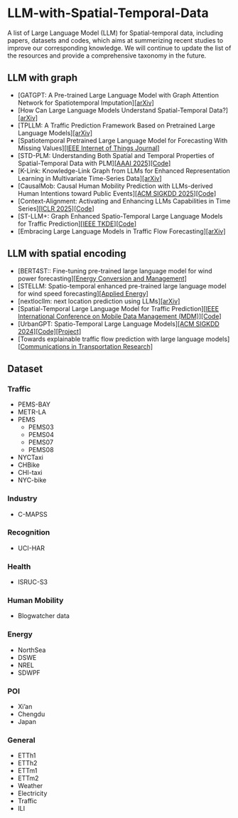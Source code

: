 # LLM-with-Spatial-Temporal-Data
A list of Large Language Model (LLM) for Spatial-temporal data, including papers, datasets and codes, which aims at summerizing recent studies to improve our corresponding knowledge.
We will continue to update the list of the resources and provide a comprehensive taxonomy in the future.

## LLM with graph
- [GATGPT: A Pre-trained Large Language Model with Graph Attention Network for Spatiotemporal Imputation][[arXiv]](https://arxiv.org/abs/2311.14332)
- [How Can Large Language Models Understand Spatial-Temporal Data?][[arXiv]](https://arxiv.org/abs/2401.14192)
- [TPLLM: A Traffic Prediction Framework Based on Pretrained Large Language Models][[arXiv]](https://arxiv.org/abs/2403.02221)
- [Spatiotemporal Pretrained Large Language Model for Forecasting With Missing Values][[IEEE Internet of Things Journal]](https://ieeexplore.ieee.org/document/10833705)
- [STD-PLM: Understanding Both Spatial and Temporal Properties of Spatial-Temporal Data with PLM][[AAAI 2025]](https://ojs.aaai.org/index.php/AAAI/article/view/33286)[[Code]](https://github.com/Hyheng/STD-PLM)
- [K-Link: Knowledge-Link Graph from LLMs for Enhanced Representation Learning in Multivariate Time-Series Data][[arXiv]](https://arxiv.org/abs/2403.03645)
- [CausalMob: Causal Human Mobility Prediction with LLMs-derived Human Intentions toward Public Events][[ACM SIGKDD 2025]](https://dl.acm.org/doi/10.1145/3690624.3709231)[[Code]](https://github.com/YangXiaojie1998/CausalMob/?tab=readme-ov-file)
- [Context-Alignment: Activating and Enhancing LLMs Capabilities in Time Series][[ICLR 2025]](https://openreview.net/forum?id=syC2764fPc)[[Code]](https://github.com/tokaka22/ICLR25-FSCA)
- [ST-LLM+: Graph Enhanced Spatio-Temporal Large Language Models for Traffic Prediction][[IEEE TKDE]](https://ieeexplore.ieee.org/document/11005661)[[Code]](https://github.com/ChenxiLiu-HNU/ST-LLM-Plus)
- [Embracing Large Language Models in Traffic Flow Forecasting][[arXiv]](https://arxiv.org/abs/2412.12201)

## LLM with spatial encoding
- [BERT4ST:: Fine-tuning pre-trained large language model for wind power forecasting][[Energy Conversion and Management]](https://www.sciencedirect.com/science/article/abs/pii/S0196890424002723)
- [STELLM: Spatio-temporal enhanced pre-trained large language model for wind speed forecasting][[Applied Energy]](https://www.sciencedirect.com/science/article/abs/pii/S030626192401417X)
- [nextlocllm: next location prediction using LLMs][[arXiv]](https://arxiv.org/abs/2410.09129)
- [Spatial-Temporal Large Language Model for Traffic Prediction][[IEEE International Conference on Mobile Data Management (MDM)]](https://ieeexplore.ieee.org/document/10591642)[[Code]](https://github.com/ChenxiLiu-HNU/ST-LLM)
- [UrbanGPT: Spatio-Temporal Large Language Models][[ACM SIGKDD 2024]](https://dl.acm.org/doi/10.1145/3637528.3671578)[[Code]](https://github.com/HKUDS/UrbanGPT)[[Project]](https://urban-gpt.github.io/)
- [Towards explainable traffic flow prediction with large language models][[Communications in Transportation Research]](https://www.sciencedirect.com/science/article/pii/S2772424724000337)

## Dataset
### Traffic
- PEMS-BAY
- METR-LA
- PEMS
  - PEMS03
  - PEMS04
  - PEMS07
  - PEMS08
- NYCTaxi
- CHBike
- CHI-taxi
- NYC-bike

### Industry
- C-MAPSS

### Recognition
- UCI-HAR

### Health
- ISRUC-S3

### Human Mobility
- Blogwatcher data

### Energy
- NorthSea
- DSWE
- NREL
- SDWPF
### POI
- Xi’an
- Chengdu
- Japan

### General
- ETTh1
- ETTh2
- ETTm1
- ETTm2 
- Weather
- Electricity
- Traffic 
- ILI
